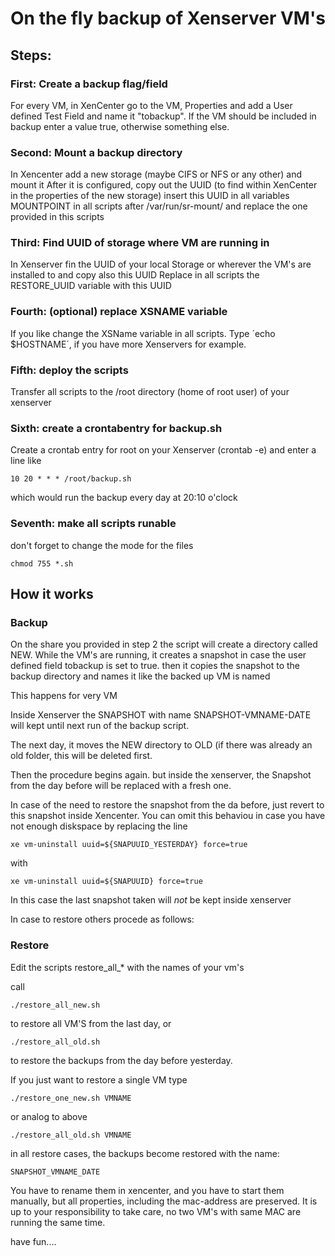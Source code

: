 # On the fly backup of Xenserver VM's

## Steps: 

### First: Create a backup flag/field

For every VM, in XenCenter go to the VM, Properties and add a User defined Test Field and name it "tobackup".
If the VM should be included in backup enter a value true, otherwise something else.

### Second: Mount a backup directory 

In Xencenter add a new storage (maybe CIFS or NFS or any other) and mount it
After it is configured, copy out the UUID (to find within XenCenter in the properties of the new storage)
insert this UUID in all variables MOUNTPOINT in all scripts after /var/run/sr-mount/ and replace the one provided in this scripts

### Third: Find UUID of storage where VM are running in
In Xenserver fin the UUID of your local Storage or wherever the VM's are installed to and copy also this UUID
Replace in all scripts the RESTORE_UUID variable with this UUID

### Fourth: (optional) replace XSNAME variable
If you like change the XSName variable in all scripts.
Type ´echo $HOSTNAME´, if you have more Xenservers for example.

### Fifth: deploy the scripts
Transfer all scripts to the /root directory (home of root user) of your xenserver

### Sixth: create a crontabentry for backup.sh
Create a crontab entry for root on your Xenserver (crontab -e) and enter a line like
```
10 20 * * * /root/backup.sh
```
which would run the backup every day at 20:10 o'clock

### Seventh: make all scripts runable

don't forget to change the mode for the files
```
chmod 755 *.sh
```

## How it works

### Backup

On the share you provided in step 2 the script will create a directory called NEW.
While the VM's are running, it creates a snapshot in case the user defined field tobackup is set to true.
then it copies the snapshot to the backup directory and names it like the backed up VM is named 

This happens for very VM

Inside Xenserver the SNAPSHOT with name SNAPSHOT-VMNAME-DATE will kept until next run of the backup script.

The next day, it moves the NEW directory to OLD (if there was already an old folder, this will be deleted first.

Then the procedure begins again. but inside the xenserver, the Snapshot from the day before will be replaced with a fresh one.

In case of the need to restore the snapshot from the da before, just revert to this snapshot inside Xencenter.
You can omit this behaviou in case you have not enough diskspace by replacing the line

```
xe vm-uninstall uuid=${SNAPUUID_YESTERDAY} force=true
```
with
```
xe vm-uninstall uuid=${SNAPUUID} force=true
```
In this case the last snapshot taken will *not* be kept inside xenserver

In case to restore others procede as follows:

### Restore

Edit the scripts restore_all_* with the names of your vm's

call 

```
./restore_all_new.sh
```

to restore all VM'S from the last day, or

```
./restore_all_old.sh
```

to restore the backups from the day before yesterday.

If you just want to restore a single VM type

```
./restore_one_new.sh VMNAME
```

or analog to above 

```
./restore_all_old.sh VMNAME
```

in all restore cases, the backups become restored with the name:

```
SNAPSHOT_VMNAME_DATE
```

You have to rename them in xencenter, and you have to start them manually, but 
all properties, including the mac-address are preserved.
It is up to your responsibility to take care, no two VM's with same MAC are running the same time.


have fun....
